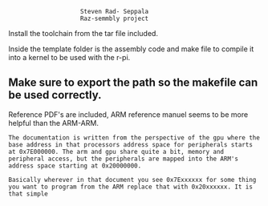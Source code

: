 						Steven Rad- Seppala
						Raz-semmbly project


Install the toolchain from the tar file included.

Inside the template folder is the assembly code and make file to compile it into a kernel 
to be used with the r-pi.

Make sure to export the path so the makefile can be used correctly.
-----------------------------------------------------------------------------------------


Reference PDF's are included, ARM reference manuel seems to be more helpful than the ARM-ARM.

	The documentation is written from the perspective of the gpu where the base address in that processors address space for peripherals starts at 0x7E000000. The arm and gpu share quite a bit, memory and peripheral access, but the peripherals are mapped into the ARM's address space starting at 0x20000000.

	Basically wherever in that document you see 0x7Exxxxxx for some thing you want to program from the ARM replace that with 0x20xxxxxx. It is that simple
